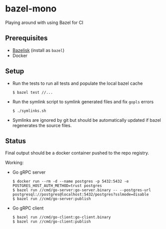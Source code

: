 # bazel-mono
Playing around with using Bazel for CI

## Prerequisites

- [Bazelisk](https://github.com/bazelbuild/bazelisk) (install as `bazel`)
- Docker

## Setup

- Run the tests to run all tests and populate the local bazel cache
   ```
   $ bazel test //...
   ```
- Run the symlink script to symlink generated files and fix `gopls` errors
   ```
   $ ./symlinks.sh
   ```
- Symlinks are ignored by git but should be automatically updated if bazel regenerates the source files.

## Status

Final output should be a docker container pushed to the repo registry.

Working:
 - Go gRPC server
    ```
    $ docker run --rm -d --name postgres -p 5432:5432 -e POSTGRES_HOST_AUTH_METHOD=trust postgres
    $ bazel run //cmd/go-server:go-server.binary -- --postgres-url postgresql://postgres@localhost:5432/postgres?sslmode=disable
    $ bazel run //cmd/go-server:publish
    ```
 - Go gRPC client
    ```
    $ bazel run //cmd/go-client:go-client.binary
    $ bazel run //cmd/go-client:publish
    ```
